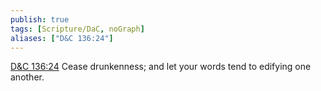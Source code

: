 ```yaml
---
publish: true
tags: [Scripture/DaC, noGraph]
aliases: ["D&C 136:24"]
---
```

[D&C 136:24](https://churchofjesuschrist.org/study/scriptures/dc-testament/dc/136?lang=eng&id=p24#p24) Cease drunkenness; and let your words tend to edifying one another.
